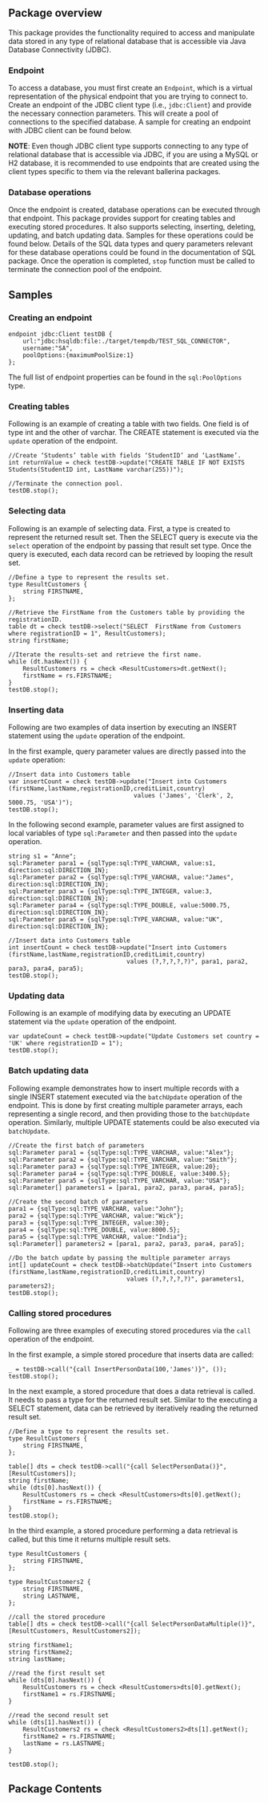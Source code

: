## Package overview

This package provides the functionality required to access and manipulate data stored in any type of relational database that is accessible via Java Database Connectivity (JDBC). 

### Endpoint 

To access a database, you must first create an `Endpoint`, which is a virtual representation of the physical endpoint that you are trying to connect to. Create an endpoint of the JDBC client type (i.e., `jdbc:Client`) and provide the necessary connection parameters. This will create a pool of connections to the specified database. A sample for creating an endpoint with JDBC client can be found below. 

**NOTE**: Even though JDBC client type supports connecting to any type of relational database that is accessible via JDBC, if you are using a MySQL or H2 database, it is recommended to use endpoints that are created using the client types specific to them via the relevant ballerina packages. 

### Database operations

Once the endpoint is created, database operations can be executed through that endpoint. This package provides support for creating tables and executing stored procedures. It also supports selecting, inserting, deleting, updating, and batch updating data. Samples for these operations could be found below. Details of the SQL data types and query parameters relevant for these database operations could be found in the documentation of SQL package. Once the operation is completed, `stop` function must be called to terminate the connection pool of the endpoint. 

## Samples

### Creating an endpoint
```ballerina
endpoint jdbc:Client testDB {
    url:"jdbc:hsqldb:file:./target/tempdb/TEST_SQL_CONNECTOR",
    username:"SA",
    poolOptions:{maximumPoolSize:1}
};
```
The full list of endpoint properties can be found in the `sql:PoolOptions` type.

### Creating tables

Following is an example of creating a table with two fields. One field is of type int and the other of varchar. The CREATE statement is executed via the `update` operation of the endpoint.

```ballerina
//Create ‘Students’ table with fields ‘StudentID’ and ‘LastName’. 
int returnValue = check testDB->update("CREATE TABLE IF NOT EXISTS Students(StudentID int, LastName varchar(255))");

//Terminate the connection pool.
testDB.stop();
```

### Selecting data

Following is an example of selecting data. First, a type is created to represent the returned result set. Then the SELECT query is execute via the `select` operation of the endpoint by passing that result set type. Once the query is executed, each data record can be retrieved by looping the result set.

```ballerina
//Define a type to represent the results set.
type ResultCustomers {
    string FIRSTNAME,
};

//Retrieve the FirstName from the Customers table by providing the registrationID.
table dt = check testDB->select("SELECT  FirstName from Customers where registrationID = 1", ResultCustomers);
string firstName;

//Iterate the results-set and retrieve the first name.
while (dt.hasNext()) {
    ResultCustomers rs = check <ResultCustomers>dt.getNext();
    firstName = rs.FIRSTNAME;
}
testDB.stop();
```

### Inserting data

Following are two examples of data insertion by executing an INSERT statement using the `update` operation of the endpoint. 

In the first example, query parameter values are directly passed into the `update` operation:

```ballerina
//Insert data into Customers table
var insertCount = check testDB->update("Insert into Customers (firstName,lastName,registrationID,creditLimit,country)
                                   values ('James', 'Clerk', 2, 5000.75, 'USA')");
testDB.stop();
```
In the following second example, parameter values are first assigned to local variables of type `sql:Parameter` and then passed into the `update` operation.

```ballerina
string s1 = "Anne";
sql:Parameter para1 = {sqlType:sql:TYPE_VARCHAR, value:s1, direction:sql:DIRECTION_IN};
sql:Parameter para2 = {sqlType:sql:TYPE_VARCHAR, value:"James", direction:sql:DIRECTION_IN};
sql:Parameter para3 = {sqlType:sql:TYPE_INTEGER, value:3, direction:sql:DIRECTION_IN};
sql:Parameter para4 = {sqlType:sql:TYPE_DOUBLE, value:5000.75, direction:sql:DIRECTION_IN};
sql:Parameter para5 = {sqlType:sql:TYPE_VARCHAR, value:"UK", direction:sql:DIRECTION_IN};

//Insert data into Customers table
int insertCount = check testDB->update("Insert into Customers (firstName,lastName,registrationID,creditLimit,country)
                                 values (?,?,?,?,?)", para1, para2, para3, para4, para5);
testDB.stop();
```

### Updating data

Following is an example of modifying data by executing an UPDATE statement via the `update` operation of the endpoint.

```ballerina
var updateCount = check testDB->update("Update Customers set country = 'UK' where registrationID = 1");
testDB.stop();
```

### Batch updating data

Following example demonstrates how to insert multiple records with a single INSERT statement executed via the `batchUpdate` operation of the endpoint. This is done by first creating multiple parameter arrays, each representing a single record, and then providing those to the `batchUpdate` operation. Similarly, multiple UPDATE statements could be also executed via `batchUpdate`.

```ballerina
//Create the first batch of parameters
sql:Parameter para1 = {sqlType:sql:TYPE_VARCHAR, value:"Alex"};
sql:Parameter para2 = {sqlType:sql:TYPE_VARCHAR, value:"Smith"};
sql:Parameter para3 = {sqlType:sql:TYPE_INTEGER, value:20};
sql:Parameter para4 = {sqlType:sql:TYPE_DOUBLE, value:3400.5};
sql:Parameter para5 = {sqlType:sql:TYPE_VARCHAR, value:"USA"};
sql:Parameter[] parameters1 = [para1, para2, para3, para4, para5];

//Create the second batch of parameters
para1 = {sqlType:sql:TYPE_VARCHAR, value:"John"};
para2 = {sqlType:sql:TYPE_VARCHAR, value:"Wick"};
para3 = {sqlType:sql:TYPE_INTEGER, value:30};
para4 = {sqlType:sql:TYPE_DOUBLE, value:8000.5};
para5 = {sqlType:sql:TYPE_VARCHAR, value:"India"};
sql:Parameter[] parameters2 = [para1, para2, para3, para4, para5];

//Do the batch update by passing the multiple parameter arrays
int[] updateCount = check testDB->batchUpdate("Insert into Customers (firstName,lastName,registrationID,creditLimit,country)
                                 values (?,?,?,?,?)", parameters1, parameters2);
testDB.stop();
```

### Calling stored procedures

Following are three examples of executing stored procedures via the  `call` operation of the endpoint. 

In the first example, a simple stored procedure that inserts data are called:
```ballerina
_ = testDB->call("{call InsertPersonData(100,'James')}", ());
testDB.stop();
```
In the next example, a stored procedure that does a data retrieval is called. It needs to pass a type for the returned result set. Similar to the executing a SELECT statement, data can be retrieved by iteratively reading the returned result set.

```ballerina
//Define a type to represent the results set.
type ResultCustomers {
    string FIRSTNAME,
};

table[] dts = check testDB->call("{call SelectPersonData()}", [ResultCustomers]);
string firstName;
while (dts[0].hasNext()) {
    ResultCustomers rs = check <ResultCustomers>dts[0].getNext();
    firstName = rs.FIRSTNAME;
}
testDB.stop();
```

In the third example, a stored procedure performing a data retrieval is called, but this time it returns multiple result sets.

```ballerina
type ResultCustomers {
    string FIRSTNAME,
};

type ResultCustomers2 {
    string FIRSTNAME,
    string LASTNAME,
};

//call the stored procedure
table[] dts = check testDB->call("{call SelectPersonDataMultiple()}", [ResultCustomers, ResultCustomers2]);

string firstName1;
string firstName2;
string lastName;

//read the first result set
while (dts[0].hasNext()) {
    ResultCustomers rs = check <ResultCustomers>dts[0].getNext();
    firstName1 = rs.FIRSTNAME;
}

//read the second result set
while (dts[1].hasNext()) {
    ResultCustomers2 rs = check <ResultCustomers2>dts[1].getNext();
    firstName2 = rs.FIRSTNAME;
    lastName = rs.LASTNAME;
}

testDB.stop();
```
## Package Contents



